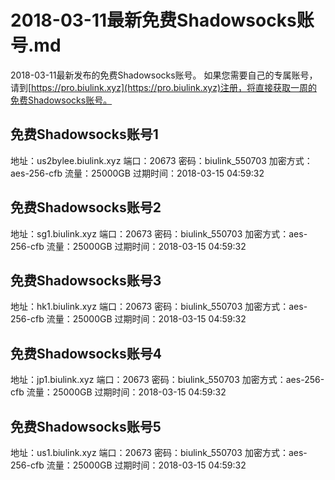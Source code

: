 # 2018-03-11最新免费Shadowsocks账号.md
2018-03-11最新发布的免费Shadowsocks账号。
如果您需要自己的专属账号，请到[https://pro.biulink.xyz](https://pro.biulink.xyz)注册，将直接获取一周的免费Shadowsocks账号。
## 免费Shadowsocks账号1
地址：us2bylee.biulink.xyz
端口：20673
密码：biulink_550703
加密方式：aes-256-cfb
流量：25000GB
过期时间：2018-03-15 04:59:32
## 免费Shadowsocks账号2
地址：sg1.biulink.xyz
端口：20673
密码：biulink_550703
加密方式：aes-256-cfb
流量：25000GB
过期时间：2018-03-15 04:59:32
## 免费Shadowsocks账号3
地址：hk1.biulink.xyz
端口：20673
密码：biulink_550703
加密方式：aes-256-cfb
流量：25000GB
过期时间：2018-03-15 04:59:32
## 免费Shadowsocks账号4
地址：jp1.biulink.xyz
端口：20673
密码：biulink_550703
加密方式：aes-256-cfb
流量：25000GB
过期时间：2018-03-15 04:59:32
## 免费Shadowsocks账号5
地址：us1.biulink.xyz
端口：20673
密码：biulink_550703
加密方式：aes-256-cfb
流量：25000GB
过期时间：2018-03-15 04:59:32

